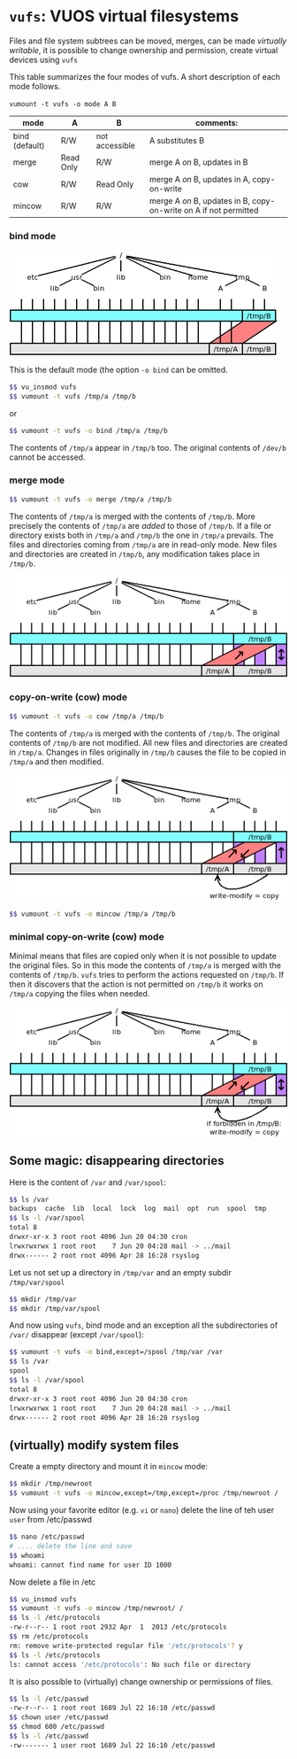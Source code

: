 `vufs`: VUOS virtual filesystems
====

Files and file system subtrees can be moved, merges, can be made _virtually
writable_, it is possible to change ownership and permission, create virtual devices
using `vufs`

This table summarizes the four modes of vufs. A short description of each mode follows.

`vumount -t vufs -o mode A B`

| mode        | A           | B           | comments:   |
| ----------- | ----------- | ----------- | ----------- |
| bind (default) | R/W         | not accessible | A substitutes B |
| merge | Read Only  | R/W | merge A _on_ B, updates in B |
| cow | R/W | Read Only | merge A _on_ B, updates in A, copy-on-write |
| mincow | R/W | R/W | merge A _on_ B, updates in B, copy-on-write on A if not permitted |

### bind mode

![vufs bind](pictures/vuos_vufs_bind.png)

This is the default mode (the option `-o bind` can be omitted.

```bash
$$ vu_insmod vufs
$$ vumount -t vufs /tmp/a /tmp/b
```
or
```bash
$$ vumount -t vufs -o bind /tmp/a /tmp/b
```

The contents of `/tmp/a` appear in `/tmp/b` too.  The original contents of `/dev/b`
cannot be accessed.

### merge mode

```bash
$$ vumount -t vufs -o merge /tmp/a /tmp/b
```

The contents of `/tmp/a` is merged with the contents of `/tmp/b`. More precisely the contents
of `/tmp/a` are _added_ to those of `/tmp/b`. If a file or directory exists both in `/tmp/a`
and  `/tmp/b` the one in `/tmp/a` prevails. The files and directories coming from
`/tmp/a` are in read-only mode. New files and directories are created in `/tmp/b`,
any modification takes place in `/tmp/b`.

![vufs merge](pictures/vuos_vufs_merge.png)

### copy-on-write (cow) mode

```bash
$$ vumount -t vufs -o cow /tmp/a /tmp/b
```

The contents of `/tmp/a` is merged with the contents of `/tmp/b`. The original contents
of `/tmp/b` are not modified. All new files and directories are created in `/tmp/a`.
Changes in files originally in `/tmp/b` causes the file to be copied in `/tmp/a` and
then modified.

![vufs cow](pictures/vuos_vufs_cow.png)

```bash
$$ vumount -t vufs -o mincow /tmp/a /tmp/b
```

### minimal copy-on-write (cow) mode

Minimal means that files are copied only when it is not possible to update the original
files. So in this mode the contents of `/tmp/a` is merged with the contents of `/tmp/b`.
`vufs` tries to perform the actions requested on `/tmp/b`. If then it discovers that
the action is not permitted on `/tmp/b` it works on `/tmp/a` copying the files when
needed.

![vufs mincow](pictures/vuos_vufs_mincow.png)

## Some magic: disappearing directories

Here is the content of `/var` and `/var/spool`:
```bash
$$ ls /var
backups  cache  lib  local  lock  log  mail  opt  run  spool  tmp
$$ ls -l /var/spool
total 8
drwxr-xr-x 3 root root 4096 Jun 20 04:30 cron
lrwxrwxrwx 1 root root    7 Jun 20 04:28 mail -> ../mail
drwx------ 2 root root 4096 Apr 28 16:28 rsyslog
```

Let us not set up a directory in `/tmp/var` and an empty subdir `/tmp/var/spool`
```bash
$$ mkdir /tmp/var
$$ mkdir /tmp/var/spool
```

And now using `vufs`, bind mode and an exception all the subdirectories of
`/var/` disappear (except `/var/spool`):
```bash
$$ vumount -t vufs -o bind,except=/spool /tmp/var /var
$$ ls /var
spool
$$ ls -l /var/spool
total 8
drwxr-xr-x 3 root root 4096 Jun 20 04:30 cron
lrwxrwxrwx 1 root root    7 Jun 20 04:28 mail -> ../mail
drwx------ 2 root root 4096 Apr 28 16:28 rsyslog
```
## (virtually) modify system files

Create a empty directory and mount it in `mincow` mode:
```bash
$$ mkdir /tmp/newroot
$$ vumount -t vufs -o mincow,except=/tmp,except=/proc /tmp/newroot /
```

Now using your favorite editor (e.g. `vi` or `nano`) delete the line
of teh user `user` from /etc/passwd
```bash
$$ nano /etc/passwd
# .... delete the line and save
$$ whoami
whoami: cannot find name for user ID 1000
```

Now delete a file in /etc
```bash
$$ vu_insmod vufs
$$ vumount -t vufs -o mincow /tmp/newroot/ /
$$ ls -l /etc/protocols
-rw-r--r-- 1 root root 2932 Apr  1  2013 /etc/protocols
$$ rm /etc/protocols
rm: remove write-protected regular file '/etc/protocols'? y
$$ ls -l /etc/protocols
ls: cannot access '/etc/protocols': No such file or directory
```

It is also possible to (virtually) change ownership or permissions of files.
```bash
$$ ls -l /etc/passwd
-rw-r--r-- 1 root root 1689 Jul 22 16:10 /etc/passwd
$$ chown user /etc/passwd
$$ chmod 600 /etc/passwd
$$ ls -l /etc/passwd
-rw------- 1 user root 1689 Jul 22 16:10 /etc/passwd
```
